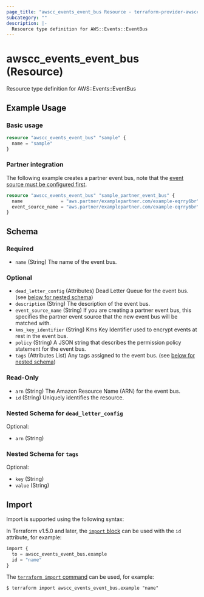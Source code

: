 ```yaml
---
page_title: "awscc_events_event_bus Resource - terraform-provider-awscc"
subcategory: ""
description: |-
  Resource type definition for AWS::Events::EventBus
---
```


# awscc_events_event_bus (Resource)

Resource type definition for AWS::Events::EventBus

## Example Usage

### Basic usage

```terraform
resource "awscc_events_event_bus" "sample" {
  name = "sample"
}
```

### Partner integration

The following example creates a partner event bus, note that the [event source must be configured first](https://docs.aws.amazon.com/eventbridge/latest/userguide/eb-saas.html).

```terraform
resource "awscc_events_event_bus" "sample_partner_event_bus" {
  name              = "aws.partner/examplepartner.com/example-eqrry6br"
  event_source_name = "aws.partner/examplepartner.com/example-eqrry6br"
}
```

<!-- schema generated by tfplugindocs -->
## Schema

### Required

- `name` (String) The name of the event bus.

### Optional

- `dead_letter_config` (Attributes) Dead Letter Queue for the event bus. (see [below for nested schema](#nestedatt--dead_letter_config))
- `description` (String) The description of the event bus.
- `event_source_name` (String) If you are creating a partner event bus, this specifies the partner event source that the new event bus will be matched with.
- `kms_key_identifier` (String) Kms Key Identifier used to encrypt events at rest in the event bus.
- `policy` (String) A JSON string that describes the permission policy statement for the event bus.
- `tags` (Attributes List) Any tags assigned to the event bus. (see [below for nested schema](#nestedatt--tags))

### Read-Only

- `arn` (String) The Amazon Resource Name (ARN) for the event bus.
- `id` (String) Uniquely identifies the resource.

<a id="nestedatt--dead_letter_config"></a>
### Nested Schema for `dead_letter_config`

Optional:

- `arn` (String)


<a id="nestedatt--tags"></a>
### Nested Schema for `tags`

Optional:

- `key` (String)
- `value` (String)

## Import

Import is supported using the following syntax:

In Terraform v1.5.0 and later, the [`import` block](https://developer.hashicorp.com/terraform/language/import) can be used with the `id` attribute, for example:

```terraform
import {
  to = awscc_events_event_bus.example
  id = "name"
}
```

The [`terraform import` command](https://developer.hashicorp.com/terraform/cli/commands/import) can be used, for example:

```shell
$ terraform import awscc_events_event_bus.example "name"
```